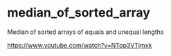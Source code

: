 # median_of_sorted_array
Median  of sorted arrays of equals and unequal lengths












https://www.youtube.com/watch?v=NTop3VTjmxk
